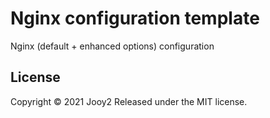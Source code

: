 # Nginx configuration template
Nginx (default + enhanced options) configuration

## License
Copyright © 2021 Jooy2 Released under the MIT license.
